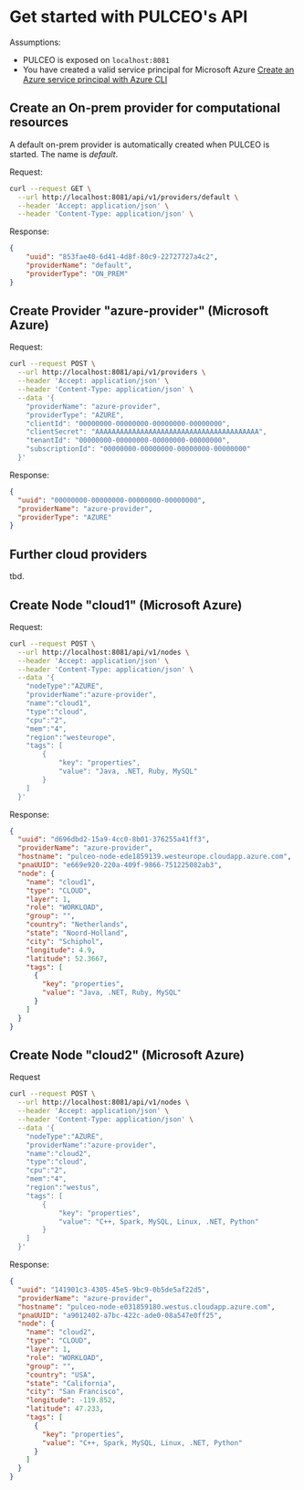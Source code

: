 # Get started with PULCEO's API

Assumptions:

- PULCEO is exposed on `localhost:8081`
- You have created a valid service principal for Microsoft Azure [Create an Azure service principal with Azure CLI](https://learn.microsoft.com/en-us/cli/azure/azure-cli-sp-tutorial-1?tabs=bash)

## Create an On-prem provider for computational resources

A default on-prem provider is automatically created when PULCEO is started.
The name is _default_.

Request:
```bash
curl --request GET \
  --url http://localhost:8081/api/v1/providers/default \
  --header 'Accept: application/json' \
  --header 'Content-Type: application/json' \
```

Response:
```json
{
	"uuid": "853fae40-6d41-4d8f-80c9-22727727a4c2",
	"providerName": "default",
	"providerType": "ON_PREM"
}
```

## Create Provider "azure-provider" (Microsoft Azure)

Request:
```bash
curl --request POST \
  --url http://localhost:8081/api/v1/providers \
  --header 'Accept: application/json' \
  --header 'Content-Type: application/json' \
  --data '{
	"providerName": "azure-provider",
	"providerType": "AZURE",
	"clientId": "00000000-00000000-00000000-00000000",
	"clientSecret": "AAAAAAAAAAAAAAAAAAAAAAAAAAAAAAAAAAAAAAAA",
	"tenantId": "00000000-00000000-00000000-00000000",
	"subscriptionId": "00000000-00000000-00000000-00000000"
  }'
```

Response:
```json
{
  "uuid": "00000000-00000000-00000000-00000000",
  "providerName": "azure-provider",
  "providerType": "AZURE"
}
```

## Further cloud providers 

tbd.

## Create Node "cloud1" (Microsoft Azure)

Request:
```bash
curl --request POST \
  --url http://localhost:8081/api/v1/nodes \
  --header 'Accept: application/json' \
  --header 'Content-Type: application/json' \
  --data '{
	"nodeType":"AZURE",
	"providerName":"azure-provider",
	"name":"cloud1",
	"type":"cloud",
	"cpu":"2",
	"mem":"4",
	"region":"westeurope",
	"tags": [
		{
			"key": "properties",
			"value": "Java, .NET, Ruby, MySQL"
		}
	]
  }'
```
    
Response:
```json
{
  "uuid": "d696dbd2-15a9-4cc0-8b01-376255a41ff3",
  "providerName": "azure-provider",
  "hostname": "pulceo-node-ede1859139.westeurope.cloudapp.azure.com",
  "pnaUUID": "e669e920-220a-409f-9866-751225082ab3",
  "node": {
    "name": "cloud1",
    "type": "CLOUD",
    "layer": 1,
    "role": "WORKLOAD",
    "group": "",
    "country": "Netherlands",
    "state": "Noord-Holland",
    "city": "Schiphol",
    "longitude": 4.9,
    "latitude": 52.3667,
    "tags": [
      {
        "key": "properties",
        "value": "Java, .NET, Ruby, MySQL"
      }
    ]
  }
}
```

## Create Node "cloud2" (Microsoft Azure)

Request
```bash
curl --request POST \
  --url http://localhost:8081/api/v1/nodes \
  --header 'Accept: application/json' \
  --header 'Content-Type: application/json' \
  --data '{
	"nodeType":"AZURE",
	"providerName":"azure-provider",
	"name":"cloud2",
	"type":"cloud",
	"cpu":"2",
	"mem":"4",
	"region":"westus",
	"tags": [
		{
			"key": "properties",
			"value": "C++, Spark, MySQL, Linux, .NET, Python"
		}
	]
  }'
```

Response:
```json
{
  "uuid": "141901c3-4305-45e5-9bc9-0b5de5af22d5",
  "providerName": "azure-provider",
  "hostname": "pulceo-node-e031859180.westus.cloudapp.azure.com",
  "pnaUUID": "a9012402-a7bc-422c-ade0-08a547e0ff25",
  "node": {
    "name": "cloud2",
    "type": "CLOUD",
    "layer": 1,
    "role": "WORKLOAD",
    "group": "",
    "country": "USA",
    "state": "California",
    "city": "San Francisco",
    "longitude": -119.852,
    "latitude": 47.233,
    "tags": [
      {
        "key": "properties",
        "value": "C++, Spark, MySQL, Linux, .NET, Python"
      }
    ]
  }
}
```


